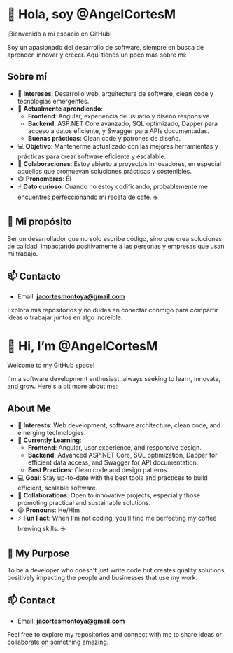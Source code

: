 # 👋 Hola, soy @AngelCortesM  

¡Bienvenido a mi espacio en GitHub!  

Soy un apasionado del desarrollo de software, siempre en busca de aprender, innovar y crecer. Aquí tienes un poco más sobre mí:  

## Sobre mí  
- 👀 **Intereses**: Desarrollo web, arquitectura de software, clean code y tecnologías emergentes.  
- 🌱 **Actualmente aprendiendo**:  
  - **Frontend**: Angular, experiencia de usuario y diseño responsive.  
  - **Backend**: ASP.NET Core avanzado, SQL optimizado, Dapper para acceso a datos eficiente, y Swagger para APIs documentadas.  
  - **Buenas prácticas**: Clean code y patrones de diseño.  
- 💻 **Objetivo**: Mantenerme actualizado con las mejores herramientas y prácticas para crear software eficiente y escalable.  
- 💞️ **Colaboraciones**: Estoy abierto a proyectos innovadores, en especial aquellos que promuevan soluciones prácticas y sostenibles.  
- 😄 **Pronombres**: Él  
- ⚡ **Dato curioso**: Cuando no estoy codificando, probablemente me encuentres perfeccionando mi receta de café. ☕  

## 🚀 Mi propósito  
Ser un desarrollador que no solo escribe código, sino que crea soluciones de calidad, impactando positivamente a las personas y empresas que usan mi trabajo.  

## 📫 Contacto  

- Email: **jacortesmontoya@gmail.com**  

Explora mis repositorios y no dudes en conectar conmigo para compartir ideas o trabajar juntos en algo increíble.  


# 👋 Hi, I’m @AngelCortesM  

Welcome to my GitHub space!  

I'm a software development enthusiast, always seeking to learn, innovate, and grow. Here's a bit more about me:  

## About Me  
- 👀 **Interests**: Web development, software architecture, clean code, and emerging technologies.  
- 🌱 **Currently Learning**:  
  - **Frontend**: Angular, user experience, and responsive design.  
  - **Backend**: Advanced ASP.NET Core, SQL optimization, Dapper for efficient data access, and Swagger for API documentation.  
  - **Best Practices**: Clean code and design patterns.  
- 💻 **Goal**: Stay up-to-date with the best tools and practices to build efficient, scalable software.  
- 💞️ **Collaborations**: Open to innovative projects, especially those promoting practical and sustainable solutions.  
- 😄 **Pronouns**: He/Him  
- ⚡ **Fun Fact**: When I'm not coding, you’ll find me perfecting my coffee brewing skills. ☕  

## 🚀 My Purpose  
To be a developer who doesn't just write code but creates quality solutions, positively impacting the people and businesses that use my work.  

## 📫 Contact  

- Email: **jacortesmontoya@gmail.com**  

Feel free to explore my repositories and connect with me to share ideas or collaborate on something amazing.  
